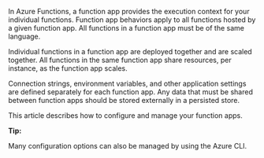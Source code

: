 
In Azure Functions, a function app provides the execution context for your individual functions. Function app behaviors apply to all functions hosted by a given function app. All functions in a function app must be of the same language.

Individual functions in a function app are deployed together and are scaled together. All functions in the same function app share resources, per instance, as the function app scales.

Connection strings, environment variables, and other application settings are defined separately for each function app. Any data that must be shared between function apps should be stored externally in a persisted store.

This article describes how to configure and manage your function apps.

 **Tip:**

Many configuration options can also be managed by using the Azure CLI.